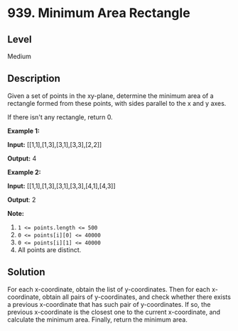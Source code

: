 # 939. Minimum Area Rectangle
## Level
Medium

## Description
Given a set of points in the xy-plane, determine the minimum area of a rectangle formed from these points, with sides parallel to the x and y axes.

If there isn't any rectangle, return 0.

**Example 1:**

**Input:** [[1,1],[1,3],[3,1],[3,3],[2,2]]

**Output:** 4

**Example 2:**

**Input:** [[1,1],[1,3],[3,1],[3,3],[4,1],[4,3]]

**Output**: 2

**Note:**

1. `1 <= points.length <= 500`
2. `0 <= points[i][0] <= 40000`
3. `0 <= points[i][1] <= 40000`
4. All points are distinct.

## Solution
For each x-coordinate, obtain the list of y-coordinates. Then for each x-coordinate, obtain all pairs of y-coordinates, and check whether there exists a previous x-coordinate that has such pair of y-coordinates. If so, the previous x-coordinate is the closest one to the current x-coordinate, and calculate the minimum area. Finally, return the minimum area.
